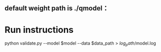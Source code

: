 
## default weight path is ./qmodel：

# Run instructions
python validate.py --model $model --data $data_path > $log_path/$model.log